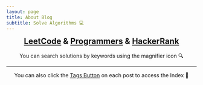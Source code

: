 ```yaml
---
layout: page
title: About Blog
subtitle: Solve Algorithms 💻
---
```


<div style = "text-align: center">
<div style = "font-weight: bold; font-size: 1.5em">
<a href="https://leetcode.com/">LeetCode</a> & 
<a href="https://programmers.co.kr/">Programmers</a> & 
<a href="https://www.hackerrank.com/">HackerRank</a>
</div>
<br>
You can search solutions by keywords using the magnifier icon 🔍<br>

<HR>
 
You can also click the <a href="https://won4885.github.io/tags">Tags Button</a> on each post to access the Index 📄

</div>
